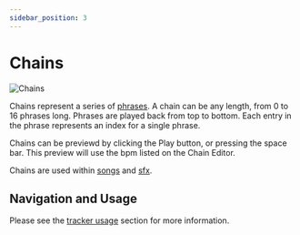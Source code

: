 ```yaml
---
sidebar_position: 3
---
```


# Chains

![Chains](/img/editor/chains.png)

Chains represent a series of [phrases](phrases). A chain can be any length, from 0 to 16 phrases long. Phrases are played back from top to bottom. Each entry in the phrase represents an index for a single phrase.

Chains can be previewd by clicking the Play button, or pressing the space bar. This preview will use the bpm listed on the Chain Editor.

Chains are used within [songs](songs) and [sfx](sfx).

## Navigation and Usage

Please see the [tracker usage](/docs/tracker#navigating-and-using-the-tracker) section for more information.